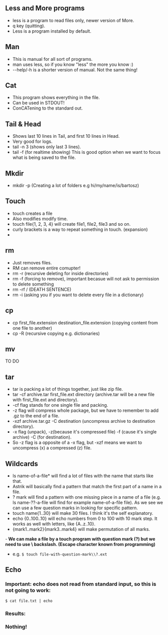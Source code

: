 ## Less and More programs
- less is a program to read files only, newer version of More.
- q key (quitting).
- Less is a program installed by default.

## Man
- This is manual for all sort of programs.
- man uses less, so if you know "less" the more you know :)
- --help/-h is a shorter version of manual. Not the same thing!

## Cat
- This program shows everything in the file.
- Can be used in STDOUT!
- ConCATening to the standard out.

## Tail & Head
- Shows last 10 lines in Tail, and first 10 lines in Head.
- Very good for logs. 
- tail -n 3 (shows only last 3 lines).
- tail -f (for realtime showing) This is good option when we want to focus what is being saved to the file.

## Mkdir
- mkdir -p (Creating a lot of folders e.g hi/my/name/is/bartosz)

## Touch
- touch creates a file
- Also modifies modify time.
- touch file{1, 2, 3, 4} will create file1, file2, file3 and so on.
- curly brackets is a way to repeat something in touch. (expansion)
-  

## rm
- Just removes files.
- RM can remove entire comupter!
- rm -r (recursive deleting for inside directories)
- rm -f (forcing to remove), important becasue will not ask to permission to delete something
- rm -rf / (DEATH SENTENCE)
- rm -i (asking you if you want to delete every file in a dictionary)

## cp 
- cp first_file.extension destination_file.extension (copying content from one file to another)
- cp -R (recursive copying e.g. dictionaries)

## mv 

TO DO

## tar 
- tar is packing a lot of things together, just like zip file.
- tar -cf archive.tar first_file.ext directory (archive.tar will be a new file with first_file.ext and directory).
- -cf flag stands for one single file and packing.
- -z flag will compress whole package, but we have to remember to add .gz to the end of a file.
- -xzf archive.tar.gz -C destination (uncompress archive to destination directory).
- -x flag (unpack), -z(because it's compressed file) -f (cause it's single archive) -C (for destination).
- So -z flag is a opposite of a -x flag, but -xzf means we want to uncompress (x) a compressed (z) file. 

## Wildcards
- ls name-of-a-file* will find a lot of files with the name that starts like that.
- Astrik will basically find a pattern that match the first part of a name in a file.
- ? mark will find a pattern with one missing piece in a name of a file (e.g. ls name-??-a-file will find for example name-of-a-file file). As we see we can use a few question marks in looking for specific pattern.
- touch name{1..30} will make 30 files. I think it's the self explanatory.
- echo {0..100..10} will echo numbers from 0 to 100 with 10 mark step. It works as well with letters, like {A..z..10}.
- {mark1..mark2}{mark3..mark4} will make permutation of all marks.

-<b> We can make a file by a touch program with question mark (?) but we need to use \ backslash. (Escape character known from programming) </b>
- e.g. `$ touch file-with-question-mark\\?.ext`

## Echo
### Important: echo does not read from standard input, so this is not going to work:
`$ cat file.txt | echo` 
###  Results: ` `

### Nothing!

